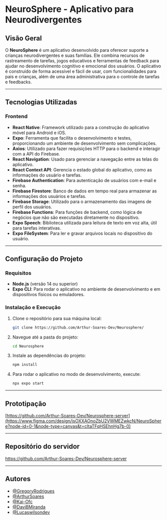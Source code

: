 # **NeuroSphere - Aplicativo para Neurodivergentes**

## **Visão Geral**

O **NeuroSphere** é um aplicativo desenvolvido para oferecer suporte a crianças neurodivergentes e suas famílias. Ele combina recursos de rastreamento de tarefas, jogos educativos e ferramentas de feedback para ajudar no desenvolvimento cognitivo e emocional dos usuários. O aplicativo é construído de forma acessível e fácil de usar, com funcionalidades para pais e crianças, além de uma área administrativa para o controle de tarefas e feedbacks.

---

## **Tecnologias Utilizadas**

### **Frontend**

- **React Native**: Framework utilizado para a construção do aplicativo móvel para Android e iOS.
- **Expo**: Ferramenta que facilita o desenvolvimento e testes, proporcionando um ambiente de desenvolvimento sem complicações.
- **Axios**: Utilizado para fazer requisições HTTP para o backend e interagir com a API do Firebase.
- **React Navigation**: Usado para gerenciar a navegação entre as telas do aplicativo.
- **React Context API**: Gerencia o estado global do aplicativo, como as informações do usuário e tarefas.
- **Firebase Authentication**: Para autenticação de usuários com e-mail e senha.
- **Firebase Firestore**: Banco de dados em tempo real para armazenar as informações dos usuários e tarefas.
- **Firebase Storage**: Utilizado para o armazenamento das imagens de perfil dos usuários.
- **Firebase Functions**: Para funções de backend, como lógica de negócios que não são executadas diretamente no dispositivo.
- **Expo Speech**: Biblioteca utilizada para leitura de texto em voz alta, útil para tarefas interativas.
- **Expo FileSystem**: Para ler e gravar arquivos locais no dispositivo do usuário.
---

## **Configuração do Projeto**

### **Requisitos**

- **Node.js** (versão 14 ou superior)
- **Expo CLI**: Para rodar o aplicativo no ambiente de desenvolvimento e em dispositivos físicos ou emuladores.

### **Instalação e Execução**

1. Clone o repositório para sua máquina local:
   ```bash
   git clone https://github.com/Arthur-Soares-Dev/Neurosphere/
   
2. Navegue até a pasta do projeto:
   ```bash
   cd Neurosphere
   
3. Instale as dependências do projeto:
   ```bash
   npm install
   
4. Para rodar o aplicativo no modo de desenvolvimento, execute:
   ```bash
   npx expo start

---
## Prototipação
[https://github.com/Arthur-Soares-Dev/Neurosphere-server](https://www.figma.com/design/jsOXXAOnoZbU2VWMEZwkcN/NeuroSphere?node-id=0-1&node-type=canvas&t=cItaTFqHSEhnHg7b-0)

---
## Repositório do servidor
https://github.com/Arthur-Soares-Dev/Neurosphere-server

---
## Autores

- [@GregoryRodrigues](https://github.com/GregoryRFGMS)
- [@ArthurSoares](https://github.com/Arthur-Soares-Dev)
- [@Kai-Ofc](https://github.com/Kai-Ofc)
- [@DaviBMiranda](https://github.com/DaviBMiranda)
- [@Lucaswilsondev ](https://github.com/lucaswilsondev)
